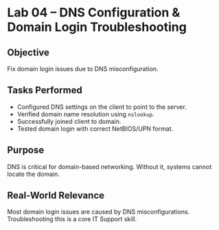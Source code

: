 # Lab 04 – DNS Configuration & Domain Login Troubleshooting

## Objective
Fix domain login issues due to DNS misconfiguration.

## Tasks Performed
- Configured DNS settings on the client to point to the server.
- Verified domain name resolution using `nslookup`.
- Successfully joined client to domain.
- Tested domain login with correct NetBIOS/UPN format.

## Purpose
DNS is critical for domain-based networking. Without it, systems cannot locate the domain.

## Real-World Relevance
Most domain login issues are caused by DNS misconfigurations. Troubleshooting this is a core IT Support skill.
